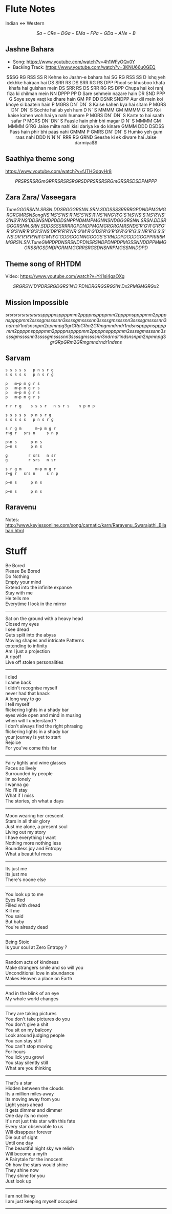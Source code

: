 
# Flute Notes

Indian <-> Western

```math
Sa- C

Re- D

Ga- E

Ma- F

Pa- G

Da- A

Ne- B
```

## Jashne Bahara

- Song: <https://www.youtube.com/watch?v=4h1WFyOQv0Y>
- Backing Track: <https://www.youtube.com/watch?v=3KNU66u0GEQ>

```math
SG RG RSS SS R
Kehne ko Jashn-e bahara hai

SG RG RSS SS D
Ishq yeh dekhke hairaan hai

DS SRR RS DS SRR RG RS DPP
Phool se khusboo khafa khafa hai gulshan mein

DS SRR RS DS SRR RG RS DPP
Chupa hai koi ranj fiza ki chilman mein


NN DPPP PP D
Sare sehmein nazare hain

DR SND PPP G
Soye soye vaqt ke dhare hain

GM PP DD DSNR SNDPP
Aur dil mein koi khoye si baatein  hain

P MGRS DN` DN` S
Kaise kahen kya hai sitam

P MGRS DN` DN` S
Sochte hai ab yeh hum

D N` S MMMM GM MMMM G`RG
Koi kaise kahen woh hai ya nahi humare

P MGRS DN` DN` S
Karte to hai saath safar

P MGRS DN` DN` S
Faasle hain phir bhi magar

D N` S MMMM GM MMMM G`RG
Jaise milte nahi kisi dariya ke do kinare

GMMM DDD DSDSS
Pass hain phir bhi paas nahi

GMMM P GMRS DN` DN` S
Humko yeh gum raas nahi

DDD N`N`N` RRR RG GRND
Seeshe ki ek diware hai Jaise darmiya
```

## Saathiya theme song

<https://www.youtube.com/watch?v=fJTHGdqyHr8>

```math
P R S R S R S 

R G m G R 

P R S R S R S 

R G R S D 

P R S R S R S 

R G m G R 

S R S D S D

P M P P P
```

## Zara Zara/ Vaseegara

```math
Tune
GGG  RSN  N.SR  SN.D

DSR  GGG  RSN  N.SR  N.SD

D SSSS   RRRR   GPDN   D   PMG   MG  RGRGM   RSN

Song
NS’   NS’   S’NS’R’NS’   S’NS’R’NS’

NN G’R’G’S’NS’ NS’

S’NS’R’NS’ S’NS’R’NS’

DD SNS N DPD

D DSNP

P NDM

M PMG

N NSN D

GGG  RSN  N.SR  SN.D

DSR  GGG  RSN  N.SR  N.SD

D SSSS   RRRR   GPDN   D   PMG   MG  RGRGM   RSN

DS’   R’G’   R’G’   R’G’  R’G’S’N

R’R’G’   S’S’NS’D   R’R’R’R’   NR’G’M’   R’G’

DS’   R’G’   R’G’   R’G’  R’G’S’N

R’R’G’   S’S’NS’D

R’R’R’R’   NR’G’M’   R’G’

GDDGG   GNNGG

GG S’S’R ND DPD

GDDGG  GPPRR

RMM   GR   SN.   SN.

Tune
GMPD 
PDN SRSND
PDN SRSND
PDN PDPMG

SS NN DD PP MM GG RS SRG

SD ND PGR
MM GG RR SRG

SD NS NR PMG
SS NN DD P D
```

## Theme song of RHTDM

Video: https://www.youtube.com/watch?v=Y41si4gaOXg

```math
SR G R S’N’D’P DR

S R GDGR S’N’D’P DND

RG RG S RG S’N’D x2
P M GMG R G x2
```

## Mission Impossible 

```math

srsrsrsrsrsrsrsrs s

p p p p n s     p p p p m m2
p p p p n s     p p p p m m2
p p p p n s     p p p p m m2
p p p p n s     p p p p m m2

s s s s g m     s s s s n n3
s s s s g m     s s s s n n3
s s s s g m     s s s s n n3
s s s s g m     s s s s n n3

ndr ndr1 nds ns
npm2 npm npg3 gr
GRp GRm2 GRm gm
ndr ndr1 nds ns

p p p p n s     p p p p m m2
p p p p n s     p p p p m m2
p p p p n s     p p p p m m2
p p p p n s     p p p p m m2

s s s s g m     s s s s n n3
s s s s g m     s s s s n n3
s s s s g m     s s s s n n3
s s s s g m     s s s s n n3

ndr ndr1 nds ns
npm2 npm npg3 gr
GRp GRm2 GRm gm
ndr ndr1 nds ns

```

## Sarvam

```
s s s s s   p n s r g
s s s s s   p n s r g

p   m~p m g r s
p   m~p m g r s
p   m~p m g r s
p   m~p m g r s

r r r g    s s s r   n s r s    n p m p

s s s s s  p n s r g
s s s s s   p n s r g

s r g m      m~p m g r
r~g r   srs n     s n p 

p~n s      p n s
p~n s      p n s

g         r srs   n sr 
g         r srs   n sr

s r g m      m~p m g r
r~g r   srs n     s n p 

p~n s      p n s

p~n s      p n s
```

## Raravenu

Notes: <http://www.keylessonline.com/song/carnatic/karn/Raravenu_Swarajathi_Bilahari.html>


# Stuff

Be Bored\
Please Be Bored\
Do Nothing\
Empty your mind\
Extend into the infinite expanse\
Stay with me\
He tells me\
Everytime I look in the mirror

----

Sat on the ground with a heavy head\
Closed my eyes\
I see dread\
Guts spilt into the abyss\
Moving shapes and intricate Patterns\
extending to infinity\
Am I just a projection\
A ripoff\
Live off stolen personalities

----
I died\
I came back\
I didn't recognise myself\
never had that knack\
A long way to go\
I tell myself\
flickering lights in a shady bar\
eyes wide open and mind in musing\
when will I understand ?\
I don't always find the right phrasing\
flickering lights in a shady bar\
your journey is yet to start\
Rejoice\
For you've come this far

----
Fairy lights and wine glasses\
Faces so lively\
Surrounded by people\
Im so lonely\
I wanna go\
No i'll stay\
What if I miss\
The stories, oh what a days

----
Moon wearing her crescent\
Stars in all their glory\
Just me alone, a present soul\
Living out my story\
I have everything I want\
Nothing more nothing less\
Boundless joy and Entropy\
What a beautiful mess

----
Its just me\
Its just me\
There's noone else

----
You look up to me\
Eyes Red\
Filled with dread\
Kill me\
You said\
But baby\
You're already dead

----

Being Stoic\
Is your soul at Zero Entropy ?

---

Random acts of kindness\
Make strangers smile and so will you\
Unconditional love in abundance\
Makes Heaven a place on Earth

---

And in the blink of an eye\
My whole world changes

---

They are taking pictures\
You don't take pictures do you\
You don't give a shit\
You sit on my balcony\
Look around judging people\
You can stay still\
You can't stop moving\
For hours\
You lick you growl\
You stay silently still\
What are you thinking

---

That's a star\
Hidden between the clouds\
Its a million miles away\
Its moving away from you\
Light years ahead\
It gets dimmer and dimmer\
One day its no more\
It's not just this star with this fate\
Every star observable to us\
Will disappear forever\
Die out of sight\
Until one day\
The beautiful night sky we relish\
Will become a myth\
A Fairytale for the innocent\
Oh how the stars would shine\
They shine now\
They shine for you\
Just look up

---

I am not living\
I am just keeping myself occupied

---